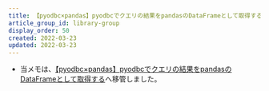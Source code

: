 ```yaml
---
title: 【pyodbc×pandas】pyodbcでクエリの結果をpandasのDataFrameとして取得する
article_group_id: library-group
display_order: 50
created: 2022-03-23
updated: 2022-03-23
---
```

- 当メモは、[【pyodbc×pandas】pyodbcでクエリの結果をpandasのDataFrameとして取得する](https://thinktwice.tech/it/python/pyodbc_x_pandas_obtain_the_result_of_a_query_with_pyodbc_as_a_pandas_dataframe/)へ移管しました。